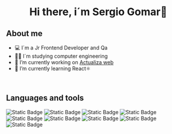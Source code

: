 <div align="center">
<h1 align="center">Hi there, i´m Sergio Gomar👋</h1>
</div>

## About me 
- 💻 I´m a Jr Frontend Developer and Qa
- 👨‍💻 I´m studying computer engineering
- 🐶 I’m currently working on [Actualiza web](https://actualizaweb.com/)
- 🌱 I’m currently learning React⚛️
<br>

## Languages and tools
<p>
  <img alt="Static Badge" src="https://img.shields.io/badge/JavaScript-yellow">
  <img alt="Static Badge" src="https://img.shields.io/badge/HTML5-orange">
  <img alt="Static Badge" src="https://img.shields.io/badge/CSS3-blue">
  <img alt="Static Badge" src="https://img.shields.io/badge/REACT-0046FF">
  <img alt="Static Badge" src="https://img.shields.io/badge/Python-FFD100">
  <img alt="Static Badge" src="https://img.shields.io/badge/C%2B%2B-5900FF">
  <img alt="Static Badge" src="https://img.shields.io/badge/GitHub-black">
  <img alt="Static Badge" src="https://img.shields.io/badge/Selenium%20WebDriver-green">
  <img alt="Static Badge" src="https://img.shields.io/badge/SQL-red">
</p>


